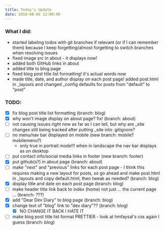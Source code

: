 ```yaml
---
title: Today's Update
date: 2018-08-05 12:00:00
---
```


### What I did:
* started labeling todos with git branches if relevant (or if I can remember them) because I keep forgetting/almost forgetting to switch branches when resolving issues
* fixed image src in about - it displays now!
* added both GitHub links in about
* added title to blog page
* fixed blog post title list formatting! it's actual words now
* made title, date, and author display on each post page! added post.html in _layouts and changed _config defaults for posts from "default" to "post"

### TODO:
- [x] fix blog post title list formatting (branch: blog)
- [x] why won't image display on about page? fix! (branch: about)
- [ ] not causing issues right now as far as I can tell, but why are _site changes still being tracked after putting _site into .gitignore?
- [ ] no menu/nav bar displayed on mobile (new branch: mobile? mobilemenu?)
    - only true in portrait mode!!! when in landscape the nav bar displays as on desktop
- [ ] put contact info/social media links in footer (new branch: footer)
- [x] put github(s?) in about page (branch: about)
- [ ] make "next" and "previous" links for each post page - I think this requires making a new layout for posts, so go ahead and make post.html in _layouts and copy default.html, then tweak as needed? (branch: blog)
- [x] display title and date on each post page (branch: blog)
- [ ] make header title link back to index (home) not just ... the current page ... (branch: ???)
- [x] add "Dear Dev Diary" to blog page (branch: blog)
- [x] change text of "blog" link to "dev diary"?? (branch: blog)
    - [x] NO CHANGE IT BACK I HATE IT
- [ ] make blog post title list format PRETTIER - look at hmfaysal's css again I guess (branch: blog)
